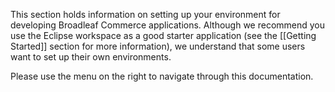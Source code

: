 This section holds information on setting up your environment for developing Broadleaf Commerce applications. Although we recommend you use the Eclipse workspace as a good starter application (see the [[Getting Started]] section for more information), we understand that some users want to set up their own environments.

Please use the menu on the right to navigate through this documentation.
